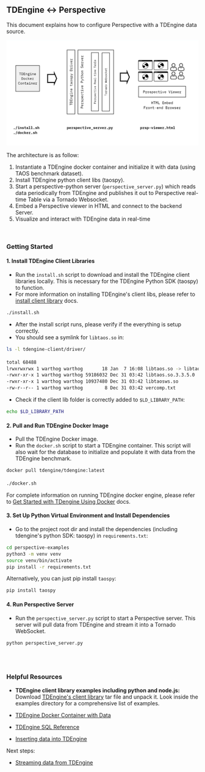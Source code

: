 ## TDEngine <-> Perspective 

This document explains how to configure Perspective with a TDEngine data source. 

![TDEngine - Perspective Architecture](imgs/tdengine_prsp_architecture.jpg)

The architecture is as follow:

1. Instantiate a TDEngine docker container and initialize it with data (using TAOS benchmark dataset).
2. Install TDEngine python client libs (taospy).
3. Start a perspective-python server (`perspective_server.py`) which reads data periodically from TDEngine and publishes it out to Perspective real-time Table via a Tornado Websocket.
4. Embed a Perspective viewer in HTML and connect to the backend Server.
5. Visualize and interact with TDEngine data in real-time

<br/>

### Getting Started

#### 1. Install TDEngine Client Libraries

- Run the `install.sh` script to download and install the TDEngine client libraries locally. This is necessary for the TDEngine Python SDK (taospy) to function.
- For more information on installing TDEngine's client libs, please refer to [install client library](https://docs.tdengine.com/tdengine-reference/client-libraries/#install-client-driver) docs.

```sh
./install.sh
```

- After the install script runs, please verify if the everything is setup correctly.
- You should see a symlink for `libtaos.so` in:

```sh
ls -l tdengine-client/driver/

total 68488
lrwxrwxrwx 1 warthog warthog       18 Jan  7 16:08 libtaos.so -> libtaos.so.3.3.5.0
-rwxr-xr-x 1 warthog warthog 59186032 Dec 31 03:42 libtaos.so.3.3.5.0
-rwxr-xr-x 1 warthog warthog 10937480 Dec 31 03:42 libtaosws.so
-rw-r--r-- 1 warthog warthog        8 Dec 31 03:42 vercomp.txt
```

- Check if the client lib folder is correctly added to `$LD_LIBRARY_PATH`:

```sh
echo $LD_LIBRARY_PATH
```


#### 2. Pull and Run TDEngine Docker Image

- Pull the TDEngine Docker image.
- Run the `docker.sh` script to start a TDEngine container. This script will also wait for the database to initialize and populate it with data from the TDEngine benchmark.

```sh
docker pull tdengine/tdengine:latest

./docker.sh
```

For complete information on running TDEngine docker engine, please refer to [Get Started with TDengine Using Docker](https://docs.tdengine.com/get-started/deploy-in-docker/) docs.

#### 3. Set Up Python Virtual Environment and Install Dependencies

- Go to the project root dir and install the dependencies (including tdengine's python SDK: taospy) in `requirements.txt`:

```sh
cd perspective-examples
python3 -m venv venv
source venv/bin/activate
pip install -r requirements.txt
```

Alternatively, you can just pip install `taospy`:

```sh
pip install taospy
```

#### 4. Run Perspective Server

- Run the `perspective_server.py` script to start a Perspective server. This server will pull data from TDEngine and stream it into a Tornado WebSocket.

```sh
python perspective_server.py
```
<br/><br/>

### Helpful Resources

- **TDEngine client library examples including python and node.js:** Download [TDEngine's client library](https://docs.tdengine.com/tdengine-reference/client-libraries/#install-client-driver) tar file and unpack it. Look inside the examples directory for a comprehensive list of examples.

- [TDEngine Docker Container with Data](https://docs.tdengine.com/get-started/deploy-in-docker/)
- [TDEngine SQL Reference](https://docs.tdengine.com/basic-features/data-querying/)
- [Inserting data into TDEngine](https://docs.tdengine.com/basic-features/data-ingestion/)

Next steps:
- [Streaming data from TDEngine](https://docs.tdengine.com/advanced-features/stream-processing/)
